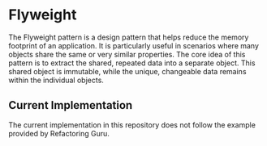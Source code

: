 # Flyweight
The Flyweight pattern is a design pattern that helps reduce the memory footprint of an application. It is particularly useful in scenarios where many objects share the same or very similar properties. The core idea of this pattern is to extract the shared, repeated data into a separate object. This shared object is immutable, while the unique, changeable data remains within the individual objects.

## Current Implementation
The current implementation in this repository does not follow the example provided by Refactoring Guru.